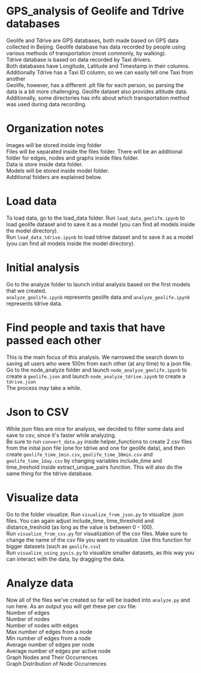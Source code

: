 # GPS_analysis of Geolife and Tdrive databases

Geolife and Tdrive are GPS databases, both made based on GPS data collected in Beijing. Geolife database has data recorded by people using various methods of transportation (most commonly, by walking). </br>
Tdrive database is based on data recorded by Taxi drivers.</br>
Both databases have Longitude, Latitude and Timestamp in their columns. </br>
Additionally Tdrive has a Taxi ID column, so we can easily tell one Taxi from another</br>
Geolife, however, has a different .plt file for each person, so parsing the data is a bit more challenging. Geolife dataset also provides altitude data. Additionally, some directories has info about which transportation method was used during data recording.

# Organization notes
Images will be stored inside img folder</br>
Files will be separated inside the files folder. There will be an additional folder for edges, nodes and graphs inside files folder.</br>
Data is store inside data folder.</br>
Models will be stored inside model folder.</br>
Additional folders are explained below.

# Load data
To load data, go to the load_data folder. Run ```load_data_geolife.ipynb``` to load geolife dataset and to save it as a model (you can find all models inside the model directory).</br>
Run ```load_data_tdrive.ipynb``` to load tdrive dataset and to save it as a model (you can find all models inside the model directory).

# Initial analysis
Go to the analyze folder to launch initial analysis based on the first models that we created.</br>
```analyze_geolife.ipynb``` represents geolife data and ```analyze_geolife.ipynb``` represents tdrive data.

# Find people and taxis that have passed each other
This is the main focus of this analysis. We narrowed the search down to saving all users who were 100m from each other (at any time) to a json file.</br>
Go to the node_analyze folder and launch ```node_analyze_geolife.ipynb``` to create a ```geolife.json``` and launch ```node_analyze_tdrive.ipynb``` to create a ```tdrive.json```</br>
The process may take a while.

# Json to CSV
While json files are nice for analysis, we decided to filter some data and save to csv, since it's faster while analyzing.</br>
Be sure to run ```convert_data.py``` inside helper_functions to create 2 csv files from the inital json file (one for tdrive and one for geolife data), and then create ```geolife_time_1min.csv```, ```geolife_time_30min.csv``` and ```geolife_time_1day.csv``` by changing variables include_time and time_treshold inside extract_unique_pairs function. This will also do the same thing for the tdrive database.</br>

# Visualize data
Go to the folder visualize. Run ```visualize_from_json.py``` to visualize .json files. You can again adjust include_time, time_threshold and distance_treshold (as long as the value is between 0 - 100).</br>
Run ```visualize_from_csv.py``` for visualization of the csv files. Make sure to change the name of the csv file you want to visualize. Use this function for bigger datasets (such as ```geolife.csv```)</br>
Run ```visualize_using_pyvis.py``` to visualize smaller datasets, as this way you can interact with the data, by dragging the data.

# Analyze data
Now all of the files we've created so far will be loaded into ```analyze.py``` and run here. As an output you will get these per csv file:</br>
Number of edges</br>
Number of nodes</br>
Number of nodes with edges</br>
Max number of edges from a node</br>
Min number of edges from a node</br>
Average number of edges per node</br>
Average number of edges per active node</br>
Graph Nodes and Their Occurrences</br>
Graph Distribution of Node Occurrences
